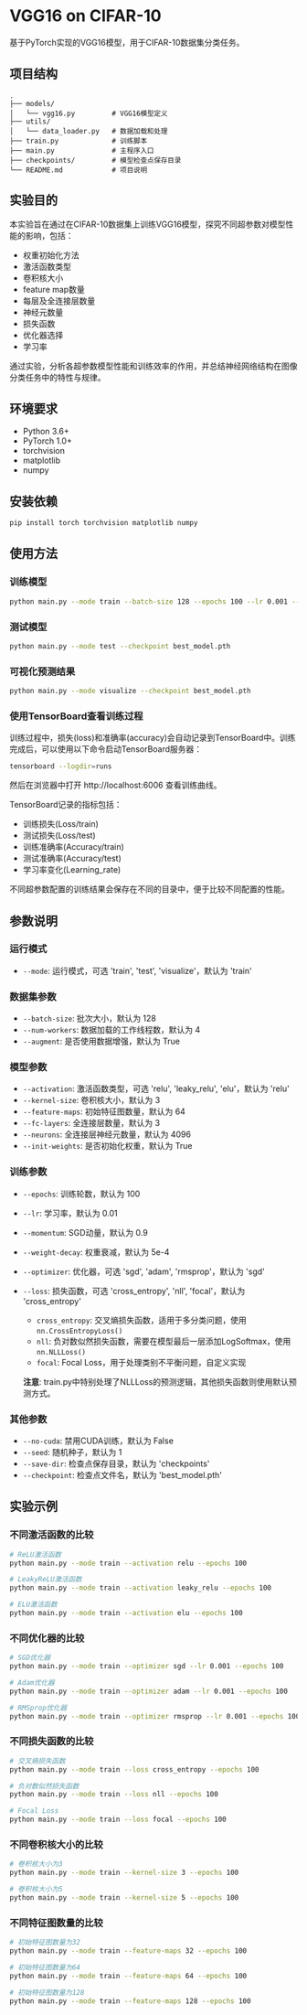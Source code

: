 # VGG16 on CIFAR-10

基于PyTorch实现的VGG16模型，用于CIFAR-10数据集分类任务。

## 项目结构

```
.
├── models/
│   └── vgg16.py         # VGG16模型定义
├── utils/
│   └── data_loader.py   # 数据加载和处理
├── train.py             # 训练脚本
├── main.py              # 主程序入口
├── checkpoints/         # 模型检查点保存目录
└── README.md            # 项目说明
```

## 实验目的

本实验旨在通过在CIFAR-10数据集上训练VGG16模型，探究不同超参数对模型性能的影响，包括：

- 权重初始化方法
- 激活函数类型
- 卷积核大小
- feature map数量
- 每层及全连接层数量
- 神经元数量
- 损失函数
- 优化器选择
- 学习率

通过实验，分析各超参数模型性能和训练效率的作用，并总结神经网络结构在图像分类任务中的特性与规律。

## 环境要求

- Python 3.6+
- PyTorch 1.0+
- torchvision
- matplotlib
- numpy

## 安装依赖

```bash
pip install torch torchvision matplotlib numpy
```

## 使用方法

### 训练模型

```bash
python main.py --mode train --batch-size 128 --epochs 100 --lr 0.001 --optimizer sgd
```

### 测试模型

```bash
python main.py --mode test --checkpoint best_model.pth
```

### 可视化预测结果

```bash
python main.py --mode visualize --checkpoint best_model.pth
```

### 使用TensorBoard查看训练过程

训练过程中，损失(loss)和准确率(accuracy)会自动记录到TensorBoard中。训练完成后，可以使用以下命令启动TensorBoard服务器：

```bash
tensorboard --logdir=runs
```

然后在浏览器中打开 http://localhost:6006 查看训练曲线。

TensorBoard记录的指标包括：
- 训练损失(Loss/train)
- 测试损失(Loss/test)
- 训练准确率(Accuracy/train)
- 测试准确率(Accuracy/test)
- 学习率变化(Learning_rate)

不同超参数配置的训练结果会保存在不同的目录中，便于比较不同配置的性能。

## 参数说明

### 运行模式

- `--mode`: 运行模式，可选 'train', 'test', 'visualize'，默认为 'train'

### 数据集参数

- `--batch-size`: 批次大小，默认为 128
- `--num-workers`: 数据加载的工作线程数，默认为 4
- `--augment`: 是否使用数据增强，默认为 True

### 模型参数

- `--activation`: 激活函数类型，可选 'relu', 'leaky_relu', 'elu'，默认为 'relu'
- `--kernel-size`: 卷积核大小，默认为 3
- `--feature-maps`: 初始特征图数量，默认为 64
- `--fc-layers`: 全连接层数量，默认为 3
- `--neurons`: 全连接层神经元数量，默认为 4096
- `--init-weights`: 是否初始化权重，默认为 True

### 训练参数

- `--epochs`: 训练轮数，默认为 100
- `--lr`: 学习率，默认为 0.01
- `--momentum`: SGD动量，默认为 0.9
- `--weight-decay`: 权重衰减，默认为 5e-4
- `--optimizer`: 优化器，可选 'sgd', 'adam', 'rmsprop'，默认为 'sgd'
- `--loss`: 损失函数，可选 'cross_entropy', 'nll', 'focal'，默认为 'cross_entropy'
  - `cross_entropy`: 交叉熵损失函数，适用于多分类问题，使用 `nn.CrossEntropyLoss()`
  - `nll`: 负对数似然损失函数，需要在模型最后一层添加LogSoftmax，使用 `nn.NLLLoss()`
  - `focal`: Focal Loss，用于处理类别不平衡问题，自定义实现

  **注意**: train.py中特别处理了NLLLoss的预测逻辑，其他损失函数则使用默认预测方式。

### 其他参数

- `--no-cuda`: 禁用CUDA训练，默认为 False
- `--seed`: 随机种子，默认为 1
- `--save-dir`: 检查点保存目录，默认为 'checkpoints'
- `--checkpoint`: 检查点文件名，默认为 'best_model.pth'

## 实验示例

### 不同激活函数的比较

```bash
# ReLU激活函数
python main.py --mode train --activation relu --epochs 100

# LeakyReLU激活函数
python main.py --mode train --activation leaky_relu --epochs 100

# ELU激活函数
python main.py --mode train --activation elu --epochs 100
```

### 不同优化器的比较

```bash
# SGD优化器
python main.py --mode train --optimizer sgd --lr 0.001 --epochs 100

# Adam优化器
python main.py --mode train --optimizer adam --lr 0.001 --epochs 100

# RMSprop优化器
python main.py --mode train --optimizer rmsprop --lr 0.001 --epochs 100
```

### 不同损失函数的比较

```bash
# 交叉熵损失函数
python main.py --mode train --loss cross_entropy --epochs 100

# 负对数似然损失函数
python main.py --mode train --loss nll --epochs 100

# Focal Loss
python main.py --mode train --loss focal --epochs 100
```

### 不同卷积核大小的比较

```bash
# 卷积核大小为3
python main.py --mode train --kernel-size 3 --epochs 100

# 卷积核大小为5
python main.py --mode train --kernel-size 5 --epochs 100
```

### 不同特征图数量的比较

```bash
# 初始特征图数量为32
python main.py --mode train --feature-maps 32 --epochs 100

# 初始特征图数量为64
python main.py --mode train --feature-maps 64 --epochs 100

# 初始特征图数量为128
python main.py --mode train --feature-maps 128 --epochs 100
